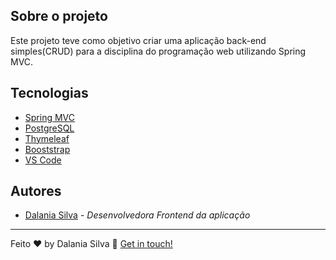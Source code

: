 
## Sobre o projeto

Este projeto teve como objetivo criar uma aplicação back-end simples(CRUD) para a disciplina do programação web utilizando Spring MVC.

## Tecnologias


* [Spring MVC](https://spring.io/guides/gs/serving-web-content/)
* [PostgreSQL](https://www.jetbrains.com/datagrip/features/?source=google&medium=cpc&campaign=15034928143&gclid=Cj0KCQiA95aRBhCsARIsAC2xvfw6h4l_IdvYIBd1VzUGSMHb2X83Zr75yi8vs9CcY9TmMZEWHJzlRtwaAkezEALw_wcB) 
* [Thymeleaf](https://www.thymeleaf.org//) 
* [Booststrap](https://getbootstrap.com/docs/4.0/getting-started/introduction/) 
* [VS Code](https://code.visualstudio.com/) 




##  Autores
* [Dalania Silva](https://github.com/linkParaPerfil) - *Desenvolvedora Frontend da aplicação*  


---

Feito ♥ by Dalania Silva :wave: [Get in touch!](https://www.linkedin.com/in/dalania-silva-851107175/)

